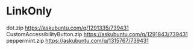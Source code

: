 # LinkOnly

dot.zip https://askubuntu.com/q/1291335/739431  
CustomAccessibilityButton.zip https://askubuntu.com/q/1291843/739431  
peppermint.zip https://askubuntu.com/q/1315767/739431
